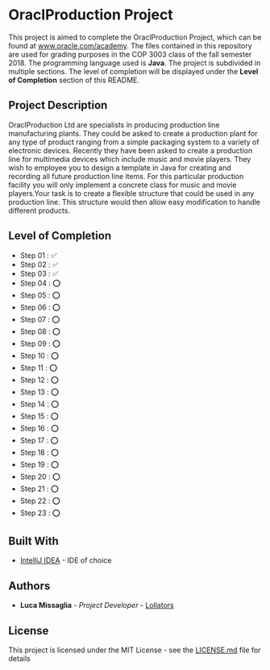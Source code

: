 # OraclProduction Project

This project is aimed to complete the OraclProduction Project, which can be found at www.oracle.com/academy.
The files contained in this repository are used for grading purposes in the COP 3003 class of the fall semester 2018.
The programming language used is **Java**.
The project is subdivided in multiple sections. The level of completion will be displayed under the **Level of Completion** section of this README.

## Project Description

OraclProduction Ltd are specialists in producing production line manufacturing plants. They could be asked to create a production plant for any type of product ranging from a simple packaging system to a variety of electronic devices. Recently they have been asked to create a production line for multimedia devices which include music and movie players. They wish to employee you to design a template in Java for creating and recording all future production line items. For this particular production facility you will only implement a concrete class for music and movie players.Your task is to create a flexible structure that could be used in any production line. This structure would then allow easy modification to handle different products.

## Level of Completion
* Step 01 : :white_check_mark:
* Step 02 : :white_check_mark:
* Step 03 : :white_check_mark:
* Step 04 : :o:
* Step 05 : :o:
* Step 06 : :o:
* Step 07 : :o:
* Step 08 : :o:
* Step 09 : :o:
* Step 10 : :o:
* Step 11 : :o:
* Step 12 : :o:
* Step 13 : :o:
* Step 14 : :o:
* Step 15 : :o:
* Step 16 : :o:
* Step 17 : :o:
* Step 18 : :o:
* Step 19 : :o:
* Step 20 : :o:
* Step 21 : :o:
* Step 22 : :o:
* Step 23 : :o:

## Built With

* [IntelliJ IDEA](https://www.jetbrains.com/idea/) - IDE of choice

## Authors

* **Luca Missaglia** - *Project Developer* - [Lollators](https://github.com/Lollators)

## License

This project is licensed under the MIT License - see the [LICENSE.md](LICENSE.md) file for details
